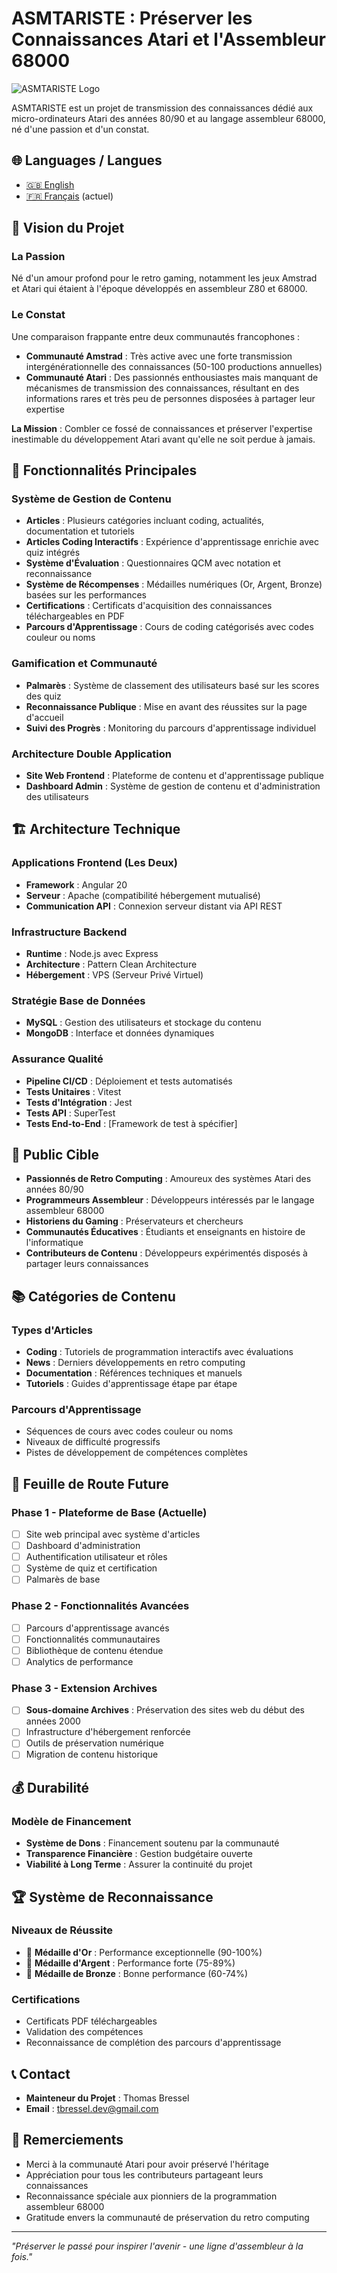 # ASMTARISTE : Préserver les Connaissances Atari et l'Assembleur 68000

![ASMTARISTE Logo](https://via.placeholder.com/150x50/8B4513/ffffff?text=ASMTARISTE)

ASMTARISTE est un projet de transmission des connaissances dédié aux micro-ordinateurs Atari des années 80/90 et au langage assembleur 68000, né d'une passion et d'un constat.

## 🌐 Languages / Langues

- [🇬🇧 English](README.md)
- [🇫🇷 Français](README.fr.md) (actuel)

## 🎯 Vision du Projet

### La Passion
Né d'un amour profond pour le retro gaming, notamment les jeux Amstrad et Atari qui étaient à l'époque développés en assembleur Z80 et 68000.

### Le Constat
Une comparaison frappante entre deux communautés francophones :
- **Communauté Amstrad** : Très active avec une forte transmission intergénérationnelle des connaissances (50-100 productions annuelles)
- **Communauté Atari** : Des passionnés enthousiastes mais manquant de mécanismes de transmission des connaissances, résultant en des informations rares et très peu de personnes disposées à partager leur expertise

**La Mission** : Combler ce fossé de connaissances et préserver l'expertise inestimable du développement Atari avant qu'elle ne soit perdue à jamais.

## 🚀 Fonctionnalités Principales

### Système de Gestion de Contenu
- **Articles** : Plusieurs catégories incluant coding, actualités, documentation et tutoriels
- **Articles Coding Interactifs** : Expérience d'apprentissage enrichie avec quiz intégrés
- **Système d'Évaluation** : Questionnaires QCM avec notation et reconnaissance
- **Système de Récompenses** : Médailles numériques (Or, Argent, Bronze) basées sur les performances
- **Certifications** : Certificats d'acquisition des connaissances téléchargeables en PDF
- **Parcours d'Apprentissage** : Cours de coding catégorisés avec codes couleur ou noms

### Gamification et Communauté
- **Palmarès** : Système de classement des utilisateurs basé sur les scores des quiz
- **Reconnaissance Publique** : Mise en avant des réussites sur la page d'accueil
- **Suivi des Progrès** : Monitoring du parcours d'apprentissage individuel

### Architecture Double Application
- **Site Web Frontend** : Plateforme de contenu et d'apprentissage publique
- **Dashboard Admin** : Système de gestion de contenu et d'administration des utilisateurs

## 🏗️ Architecture Technique

### Applications Frontend (Les Deux)
- **Framework** : Angular 20
- **Serveur** : Apache (compatibilité hébergement mutualisé)
- **Communication API** : Connexion serveur distant via API REST

### Infrastructure Backend
- **Runtime** : Node.js avec Express
- **Architecture** : Pattern Clean Architecture
- **Hébergement** : VPS (Serveur Privé Virtuel)

### Stratégie Base de Données
- **MySQL** : Gestion des utilisateurs et stockage du contenu
- **MongoDB** : Interface et données dynamiques

### Assurance Qualité
- **Pipeline CI/CD** : Déploiement et tests automatisés
- **Tests Unitaires** : Vitest
- **Tests d'Intégration** : Jest
- **Tests API** : SuperTest
- **Tests End-to-End** : [Framework de test à spécifier]

## 🎯 Public Cible

- **Passionnés de Retro Computing** : Amoureux des systèmes Atari des années 80/90
- **Programmeurs Assembleur** : Développeurs intéressés par le langage assembleur 68000
- **Historiens du Gaming** : Préservateurs et chercheurs
- **Communautés Éducatives** : Étudiants et enseignants en histoire de l'informatique
- **Contributeurs de Contenu** : Développeurs expérimentés disposés à partager leurs connaissances

## 📚 Catégories de Contenu

### Types d'Articles
- **Coding** : Tutoriels de programmation interactifs avec évaluations
- **News** : Derniers développements en retro computing
- **Documentation** : Références techniques et manuels
- **Tutoriels** : Guides d'apprentissage étape par étape

### Parcours d'Apprentissage
- Séquences de cours avec codes couleur ou noms
- Niveaux de difficulté progressifs
- Pistes de développement de compétences complètes

## 🔮 Feuille de Route Future

### Phase 1 - Plateforme de Base (Actuelle)
- [ ] Site web principal avec système d'articles
- [ ] Dashboard d'administration
- [ ] Authentification utilisateur et rôles
- [ ] Système de quiz et certification
- [ ] Palmarès de base

### Phase 2 - Fonctionnalités Avancées
- [ ] Parcours d'apprentissage avancés
- [ ] Fonctionnalités communautaires
- [ ] Bibliothèque de contenu étendue
- [ ] Analytics de performance

### Phase 3 - Extension Archives
- [ ] **Sous-domaine Archives** : Préservation des sites web du début des années 2000
- [ ] Infrastructure d'hébergement renforcée
- [ ] Outils de préservation numérique
- [ ] Migration de contenu historique

## 💰 Durabilité

### Modèle de Financement
- **Système de Dons** : Financement soutenu par la communauté
- **Transparence Financière** : Gestion budgétaire ouverte
- **Viabilité à Long Terme** : Assurer la continuité du projet


## 🏆 Système de Reconnaissance

### Niveaux de Réussite
- 🥇 **Médaille d'Or** : Performance exceptionnelle (90-100%)
- 🥈 **Médaille d'Argent** : Performance forte (75-89%)
- 🥉 **Médaille de Bronze** : Bonne performance (60-74%)

### Certifications
- Certificats PDF téléchargeables
- Validation des compétences
- Reconnaissance de complétion des parcours d'apprentissage



## 📞 Contact

- **Mainteneur du Projet** : Thomas Bressel
- **Email** : tbressel.dev@gmail.com


## 🙏 Remerciements

- Merci à la communauté Atari pour avoir préservé l'héritage
- Appréciation pour tous les contributeurs partageant leurs connaissances
- Reconnaissance spéciale aux pionniers de la programmation assembleur 68000
- Gratitude envers la communauté de préservation du retro computing



---

*"Préserver le passé pour inspirer l'avenir - une ligne d'assembleur à la fois."*